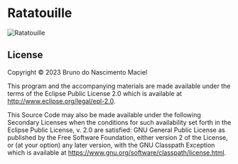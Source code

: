 # Ratatouille

![Ratatouille](https://lumiere-a.akamaihd.net/v1/images/pp_ratatouille_herobanner_mobile_19736_4c2e46ac.jpeg?region=0,0,640,480)

## License

Copyright © 2023 Bruno do Nascimento Maciel

This program and the accompanying materials are made available under the
terms of the Eclipse Public License 2.0 which is available at
http://www.eclipse.org/legal/epl-2.0.

This Source Code may also be made available under the following Secondary
Licenses when the conditions for such availability set forth in the Eclipse
Public License, v. 2.0 are satisfied: GNU General Public License as published by
the Free Software Foundation, either version 2 of the License, or (at your
option) any later version, with the GNU Classpath Exception which is available
at https://www.gnu.org/software/classpath/license.html.
